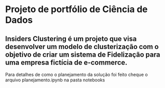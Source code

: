 # Projeto de portfólio de Ciência de Dados

## Insiders Clustering é um projeto que visa desenvolver um modelo de clusterização com o objetivo de criar um sistema de Fidelização para uma empresa fictícia de e-commerce.

Para detalhes de como o planejamento da solução foi feito cheque o arquivo planejamento.ipynb na pasta notebooks


